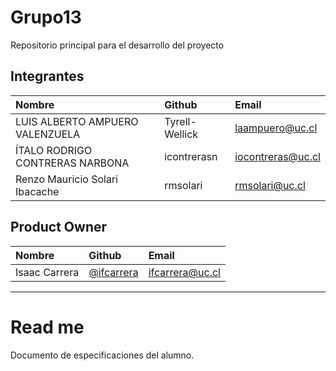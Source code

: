 # Grupo13
Repositorio principal para el desarrollo del proyecto


## Integrantes

| Nombre | Github | Email |
| :----- | :----- | :------- |
| LUIS ALBERTO AMPUERO VALENZUELA | Tyrell-Wellick | laampuero@uc.cl |
| ÍTALO RODRIGO CONTRERAS NARBONA | icontrerasn | iocontreras@uc.cl |
| Renzo Mauricio Solari Ibacache | rmsolari | rmsolari@uc.cl |

## Product Owner
| Nombre | Github | Email |
| :----- | :----- | :------- |
| Isaac Carrera | [@ifcarrera](https://github.com/ifcarrera) | [ifcarrera@uc.cl](ifcarrera@uc.cl) |

________________________

# Read me

Documento de especificaciones del alumno.